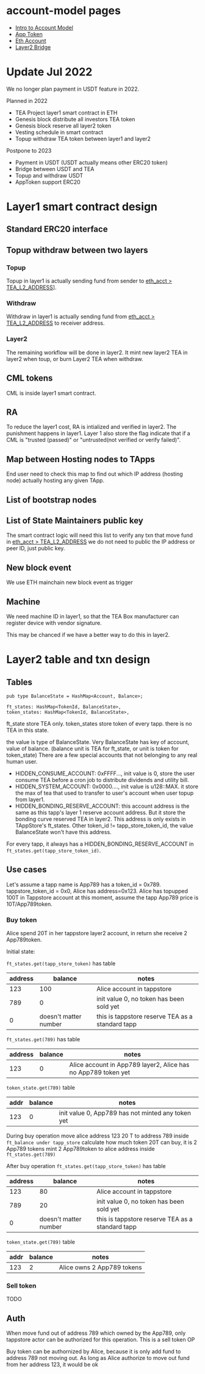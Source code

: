 # account-model pages

* [Intro to Account Model](account-model/README.md)
* [App Token](account-model/apptoken.md)
* [Eth Account](account-model/eth_acct.md)
* [Layer2 Bridge](account-model/layer2bridge.md)

# Update Jul 2022

We no longer plan payment in USDT feature in 2022.

Planned in 2022

* TEA Project layer1 smart contract in ETH
* Genesis block distribute all investors TEA token
* Genesis block reserve all layer2 token
* Vesting schedule in smart contract
* Topup withdraw TEA token between layer1 and layer2

Postpone to 2023

* Payment in  USDT (USDT actually means other ERC20 token)
* Bridge between USDT and TEA
* Topup and withdraw USDT
* AppToken support ERC20

# Layer1 smart contract design

## Standard ERC20 interface

## Topup withdraw between two layers

### Topup

Topup in layer1 is actually sending fund from sender to [eth_acct > TEA_L2_ADDRESS](eth_acct.md#tea-l2-address)\]. 

### Withdraw

Withdraw in layer1 is actually sending fund from [eth_acct > TEA_L2_ADDRESS](eth_acct.md#tea-l2-address) to receiver address.

### Layer2

The remaining workflow will be done in layer2. It mint new layer2 TEA in layer2 when toup, or burn Layer2 TEA when withdraw.

## CML tokens

CML is inside layer1 smart contract.

## RA

To reduce the layer1 cost, RA is intialized and verified in layer2. 
The punishment happens in layer1. 
Layer 1 also store the flag indicate that if a CML is "trusted (passed)" or "untrusted(not verified or verify failed)".

## Map between Hosting nodes to TApps

End user need to check this map to find out which IP address (hosting node) actually hosting any given TApp.

## List of bootstrap nodes

## List of State Maintainers public key

The smart contract logic will need this list to verify any txn that move fund in [eth_acct > TEA_L2_ADDRESS](eth_acct.md#tea-l2-address)
we do not need to public the IP address or peer ID, just public key.

## New block event

We use ETH mainchain new block event as trigger

## Machine

We need machine ID in layer1, so that the TEA Box manufacturer can register device with vendor signature. 

This may be chanced if we have a better way to do this in layer2. 

# Layer2 table and txn design

## Tables

````
pub type BalanceState = HashMap<Account, Balance>;

ft_states: HashMap<TokenId, BalanceState>,
token_states: HashMap<TokenId, BalanceState>,
````

ft_state store TEA only. 
token_states store token of every tapp. there is no TEA in this state.

the value is type of BalanceState. Very BalanceState has key of account, value of balance. (balance unit is TEA for ft_state, or unit is token for token_state)
There are a few special accounts that not belonging to any real human user.

* HIDDEN_CONSUME_ACCOUNT: 0xFFFF..., init value is 0, store the user consume TEA before a cron job to distribute dividends and utility bill.
* HIDDEN_SYSTEM_ACCOUNT: 0x0000...., init value is u128::MAX. it store the max of tea that used to transfer to user's account when user topup from layer1.
* HIDDEN_BONDING_RESERVE_ACCOUNT: this account address is the same as this tapp's layer 1 reserve account address. But it store the bonding curve reserved TEA in layer2. This address is only exists in TAppStore's ft_states. Other token_id != tapp_store_token_id, the value BalanceState won't have this address. 

For every tapp, it always has a HIDDEN_BONDING_RESERVE_ACCOUNT in `ft_states.get(tapp_store_token_id)`.

## Use cases

Let's assume a tapp name is App789 has a token_id = 0x789.
tappstore_token_id = 0x0,
Alice has address=0x123.
Alice has topupped 100T in Tappstore account
at this moment, assume the tapp App789 price is 10T/App789token.

### Buy token

Alice spend 20T in her tappstore layer2 account, in return she receive 2 App789token. 

Initial state:

`ft_states.get(tapp_store_token)` has table

|address|balance|notes|
|-------|-------|-----|
|123|100|Alice account in tappstore|
|789|0|init value 0, no token has been sold yet|
|0|doesn't matter number|this is tappstore reserve TEA as a standard tapp|

`ft_states.get(789)` has table 

|address|balance|notes|
|-------|-------|-----|
|123|0|Alice account in App789 layer2, Alice has no App789 token yet|

`token_state.get(789)` table

|addr|balance|notes|
|----|-------|-----|
|123|0|init value 0, App789 has not minted any token yet|

During buy operation
move alice address 123 20 T to address 789 inside `ft_balance under tapp_store`
calculate how much token 20T can buy, it is 2 App789 tokens
mint 2 App789token to alice address inside `ft_states.get(789)`

After buy operation
`ft_states.get(tapp_store_token)` has table

|address|balance|notes|
|-------|-------|-----|
|123|80|Alice account in tappstore|
|789|20|init value 0, no token has been sold yet|
|0|doesn't matter number|this is tappstore reserve TEA as a standard tapp|

`token_state.get(789)` table

|addr|balance|notes|
|----|-------|-----|
|123|2|Alice owns 2 App789 tokens|

### Sell token

TODO

## Auth

When move fund out of address 789 which owned by the App789, only tappstore actor can be authorized for this operation. This is a sell token OP

Buy token can be authornized by Alice, because it is only add fund to address 789 not moving out. As long as Alice authorize to move out fund from her address 123, it would be ok

